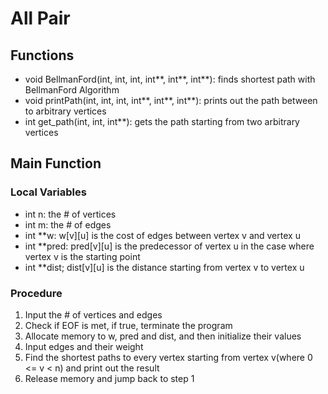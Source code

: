 # All Pair

## Functions
* void BellmanFord(int, int, int, int**, int**, int**): finds shortest path with BellmanFord Algorithm
* void printPath(int, int, int, int**, int**, int**): prints out the path between to arbitrary vertices
* int get_path(int, int, int**): gets the path starting from two arbitrary vertices

## Main Function
### Local Variables
* int n: the # of vertices
* int m: the # of edges
* int **w: w[v][u] is the cost of edges between vertex v and vertex u
* int **pred: pred[v][u] is the predecessor of vertex u in the case where vertex v is the starting point
* int **dist; dist[v][u] is the distance starting from vertex v to vertex u

### Procedure
1. Input the # of vertices and edges
2. Check if EOF is met, if true, terminate the program
3. Allocate memory to w, pred and dist, and then initialize their values
4. Input edges and their weight
5. Find the shortest paths to every vertex starting from vertex v(where 0 <= v < n) and print out the result
6. Release memory and jump back to step 1